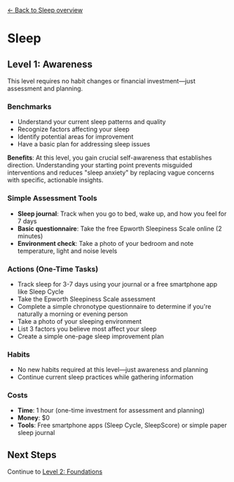 [← Back to Sleep overview](index)
# Sleep
## Level 1: Awareness

This level requires no habit changes or financial investment—just assessment and planning.

### Benchmarks
- Understand your current sleep patterns and quality
- Recognize factors affecting your sleep
- Identify potential areas for improvement
- Have a basic plan for addressing sleep issues

**Benefits**: At this level, you gain crucial self-awareness that establishes direction. Understanding your starting point prevents misguided interventions and reduces "sleep anxiety" by replacing vague concerns with specific, actionable insights.

### Simple Assessment Tools
- **Sleep journal**: Track when you go to bed, wake up, and how you feel for 7 days
- **Basic questionnaire**: Take the free Epworth Sleepiness Scale online (2 minutes)
- **Environment check**: Take a photo of your bedroom and note temperature, light and noise levels

### Actions (One-Time Tasks)
- Track sleep for 3-7 days using your journal or a free smartphone app like Sleep Cycle
- Take the Epworth Sleepiness Scale assessment
- Complete a simple chronotype questionnaire to determine if you're naturally a morning or evening person
- Take a photo of your sleeping environment
- List 3 factors you believe most affect your sleep
- Create a simple one-page sleep improvement plan

### Habits
- No new habits required at this level—just awareness and planning
- Continue current sleep practices while gathering information

### Costs
- **Time**: 1 hour (one-time investment for assessment and planning)
- **Money**: $0
- **Tools**: Free smartphone apps (Sleep Cycle, SleepScore) or simple paper sleep journal

## Next Steps
Continue to [Level 2: Foundations](level-2)
